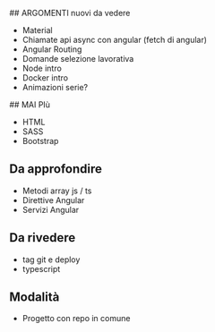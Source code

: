 ## ARGOMENTI nuovi da vedere
- Material
- Chiamate api async con angular (fetch di angular)
- Angular Routing
- Domande selezione lavorativa
- Node intro
- Docker intro
- Animazioni serie?

## MAI PIù
- HTML
- SASS
- Bootstrap

## Da approfondire
- Metodi array js / ts
- Direttive Angular
- Servizi Angular

## Da rivedere
- tag git e deploy
- typescript

## Modalità 
- Progetto con repo in comune
